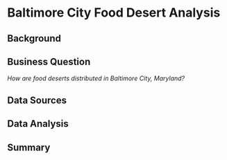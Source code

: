 # Baltimore City Food Desert Analysis
## Background


## Business Question
_How are food deserts distributed in Baltimore City, Maryland?_

## Data Sources


## Data Analysis

## Summary
